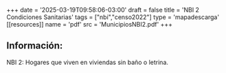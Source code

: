 +++
date = '2025-03-19T09:58:06-03:00'
draft = false
title = 'NBI 2 Condiciones Sanitarias'
tags = ["nbi","censo2022"]
type = 'mapadescarga'
[[resources]]
    name = 'pdf'
    src = 'MunicipiosNBI2.pdf'
+++

## Información:

NBI 2: Hogares que viven en viviendas sin baño o letrina.

